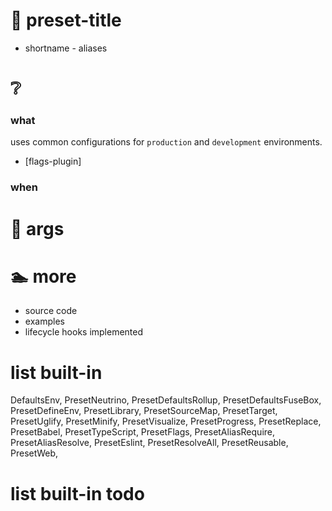 # 🍰 preset-title
- shortname - aliases

# ❔

### what
uses common configurations for `production` and `development` environments.
- [flags-plugin]

### when


# 🐬 args

# 🏊 more
- source code
- examples
- lifecycle hooks implemented



# list built-in
DefaultsEnv,
PresetNeutrino,
PresetDefaultsRollup,
PresetDefaultsFuseBox,
PresetDefineEnv,
PresetLibrary,
PresetSourceMap,
PresetTarget,
PresetUglify,
PresetMinify,
PresetVisualize,
PresetProgress,
PresetReplace,
PresetBabel,
PresetTypeScript,
PresetFlags,
PresetAliasRequire,
PresetAliasResolve,
PresetEslint,
PresetResolveAll,
PresetReusable,
PresetWeb,

# list built-in todo
